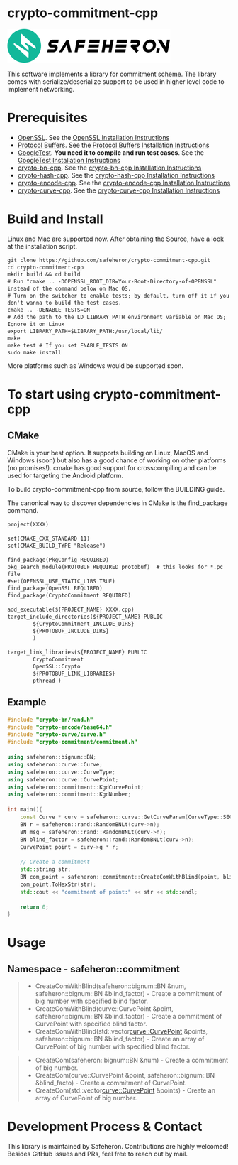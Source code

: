 # crypto-commitment-cpp

![img](doc/logo.png)

This software implements a library for commitment scheme. The library comes with serialize/deserialize support to be used in higher level code to implement networking.

# Prerequisites

- [OpenSSL](https://github.com/openssl/openssl#documentation). See the [OpenSSL Installation Instructions](./doc/OpenSSL-Installation.md)
- [Protocol Buffers](https://github.com/protocolbuffers/protobuf.git). See the [Protocol Buffers Installation Instructions](./doc/Protocol-Buffers-Installation.md)
- [GoogleTest](https://github.com/google/googletest). **You need it to compile and run test cases**. See the [GoogleTest Installation Instructions](./doc/GoogleTest-Installation.md)
- [crypto-bn-cpp](https://github.com/safeheron/crypto-bn-cpp.git). See the [crypto-bn-cpp Installation Instructions](https://github.com/safeheron/crypto-bn-cpp/blob/main/README.md#build-and-install)
- [crypto-hash-cpp](https://github.com/safeheron/crypto-hash-cpp.git). See the [crypto-hash-cpp Installation Instructions](https://github.com/safeheron/crypto-hash-cpp/blob/main/README.md#build-and-install)
- [crypto-encode-cpp](https://github.com/safeheron/crypto-encode-cpp.git). See the [crypto-encode-cpp Installation Instructions](https://github.com/safeheron/crypto-encode-cpp/blob/main/README.md#build-and-install)
- [crypto-curve-cpp](https://github.com/safeheron/crypto-curve-cpp.git). See the [crypto-curve-cpp Installation Instructions](https://github.com/safeheron/crypto-curve-cpp/blob/main/README.md#build-and-install)

# Build and Install

Linux and Mac are supported now.  After obtaining the Source, have a look at the installation script.

```shell
git clone https://github.com/safeheron/crypto-commitment-cpp.git
cd crypto-commitment-cpp
mkdir build && cd build
# Run "cmake .. -DOPENSSL_ROOT_DIR=Your-Root-Directory-of-OPENSSL" instead of the command below on Mac OS.
# Turn on the switcher to enable tests; by default, turn off it if you don't wanna to build the test cases.
cmake .. -DENABLE_TESTS=ON
# Add the path to the LD_LIBRARY_PATH environment variable on Mac OS; Ignore it on Linux
export LIBRARY_PATH=$LIBRARY_PATH:/usr/local/lib/
make
make test # If you set ENABLE_TESTS ON
sudo make install
```

More platforms such as Windows would be supported soon.


# To start using crypto-commitment-cpp

## CMake

CMake is your best option. It supports building on Linux, MacOS and Windows (soon) but also has a good chance of working on other platforms (no promises!). cmake has good support for crosscompiling and can be used for targeting the Android platform.

To build crypto-commitment-cpp from source, follow the BUILDING guide.

The canonical way to discover dependencies in CMake is the find_package command.

```shell
project(XXXX)

set(CMAKE_CXX_STANDARD 11)
set(CMAKE_BUILD_TYPE "Release")

find_package(PkgConfig REQUIRED)
pkg_search_module(PROTOBUF REQUIRED protobuf)  # this looks for *.pc file
#set(OPENSSL_USE_STATIC_LIBS TRUE)
find_package(OpenSSL REQUIRED)
find_package(CryptoCommitment REQUIRED)

add_executable(${PROJECT_NAME} XXXX.cpp)
target_include_directories(${PROJECT_NAME} PUBLIC
        ${CryptoCommitment_INCLUDE_DIRS}
        ${PROTOBUF_INCLUDE_DIRS}
        )

target_link_libraries(${PROJECT_NAME} PUBLIC
        CryptoCommitment
        OpenSSL::Crypto
        ${PROTOBUF_LINK_LIBRARIES}
        pthread )
```

## Example

```c++
#include "crypto-bn/rand.h"
#include "crypto-encode/base64.h"
#include "crypto-curve/curve.h"
#include "crypto-commitment/commitment.h"

using safeheron::bignum::BN;
using safeheron::curve::Curve;
using safeheron::curve::CurveType;
using safeheron::curve::CurvePoint;
using safeheron::commitment::KgdCurvePoint;
using safeheron::commitment::KgdNumber;

int main(){
    const Curve * curv = safeheron::curve::GetCurveParam(CurveType::SECP256K1);
    BN r = safeheron::rand::RandomBNLt(curv->n);
    BN msg = safeheron::rand::RandomBNLt(curv->n);
    BN blind_factor = safeheron::rand::RandomBNLt(curv->n);
    CurvePoint point = curv->g * r;

    // Create a commitment
    std::string str;
    BN com_point = safeheron::commitment::CreateComWithBlind(point, blind_factor);
    com_point.ToHexStr(str);
    std::cout << "commitment of point:" << str << std::endl;
    
    return 0;
}
```

# Usage

## Namespace - safeheron::commitment
>- CreateComWithBlind(safeheron::bignum::BN &num, safeheron::bignum::BN &blind_factor) - Create a commitment of big number with specified blind factor.
>- CreateComWithBlind(curve::CurvePoint &point, safeheron::bignum::BN &blind_factor) - Create a commitment of CurvePoint with specified blind factor.
>- CreateComWithBlind(std::vector<curve::CurvePoint> &points, safeheron::bignum::BN &blind_factor) - Create an array of CurvePoint of big number with specified blind factor.

>- CreateCom(safeheron::bignum::BN &num) - Create a commitment of big number.
>- CreateCom(curve::CurvePoint &point, safeheron::bignum::BN &blind_facto) - Create a commitment of CurvePoint.
>- CreateCom(std::vector<curve::CurvePoint> &points) - Create an array of CurvePoint of big number.

# Development Process & Contact
This library is maintained by Safeheron. Contributions are highly welcomed! Besides GitHub issues and PRs, feel free to reach out by mail.
